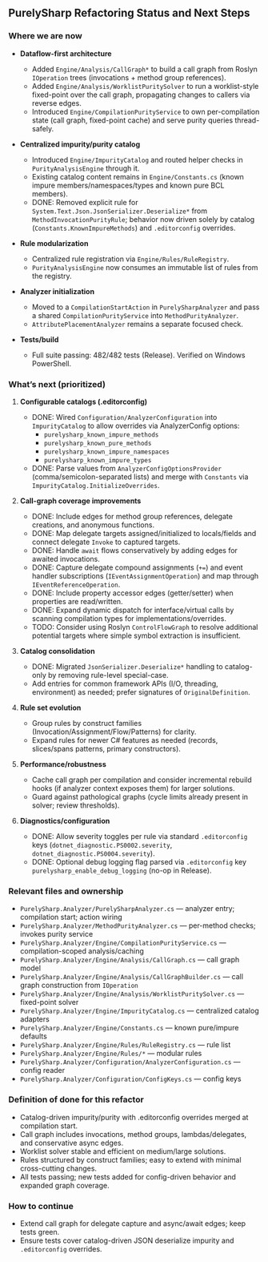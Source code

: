 ## PurelySharp Refactoring Status and Next Steps

### Where we are now

- **Dataflow-first architecture**
  - Added `Engine/Analysis/CallGraph*` to build a call graph from Roslyn `IOperation` trees (invocations + method group references).
  - Added `Engine/Analysis/WorklistPuritySolver` to run a worklist-style fixed-point over the call graph, propagating changes to callers via reverse edges.
  - Introduced `Engine/CompilationPurityService` to own per-compilation state (call graph, fixed-point cache) and serve purity queries thread-safely.

- **Centralized impurity/purity catalog**
  - Introduced `Engine/ImpurityCatalog` and routed helper checks in `PurityAnalysisEngine` through it.
  - Existing catalog content remains in `Engine/Constants.cs` (known impure members/namespaces/types and known pure BCL members).
  - DONE: Removed explicit rule for `System.Text.Json.JsonSerializer.Deserialize*` from `MethodInvocationPurityRule`; behavior now driven solely by catalog (`Constants.KnownImpureMethods`) and `.editorconfig` overrides.

- **Rule modularization**
  - Centralized rule registration via `Engine/Rules/RuleRegistry`.
  - `PurityAnalysisEngine` now consumes an immutable list of rules from the registry.

- **Analyzer initialization**
  - Moved to a `CompilationStartAction` in `PurelySharpAnalyzer` and pass a shared `CompilationPurityService` into `MethodPurityAnalyzer`.
  - `AttributePlacementAnalyzer` remains a separate focused check.

- **Tests/build**
  - Full suite passing: 482/482 tests (Release). Verified on Windows PowerShell.

### What’s next (prioritized)

1. **Configurable catalogs (.editorconfig)**
   - DONE: Wired `Configuration/AnalyzerConfiguration` into `ImpurityCatalog` to allow overrides via AnalyzerConfig options:
     - `purelysharp_known_impure_methods`
     - `purelysharp_known_pure_methods`
     - `purelysharp_known_impure_namespaces`
     - `purelysharp_known_impure_types`
   - DONE: Parse values from `AnalyzerConfigOptionsProvider` (comma/semicolon-separated lists) and merge with `Constants` via `ImpurityCatalog.InitializeOverrides`.

2. **Call-graph coverage improvements**
   - DONE: Include edges for method group references, delegate creations, and anonymous functions.
   - DONE: Map delegate targets assigned/initialized to locals/fields and connect delegate `Invoke` to captured targets.
   - DONE: Handle `await` flows conservatively by adding edges for awaited invocations.
   - DONE: Capture delegate compound assignments (`+=`) and event handler subscriptions (`IEventAssignmentOperation`) and map through `IEventReferenceOperation`.
   - DONE: Include property accessor edges (getter/setter) when properties are read/written.
   - DONE: Expand dynamic dispatch for interface/virtual calls by scanning compilation types for implementations/overrides.
   - TODO: Consider using Roslyn `ControlFlowGraph` to resolve additional potential targets where simple symbol extraction is insufficient.

3. **Catalog consolidation**
   - DONE: Migrated `JsonSerializer.Deserialize*` handling to catalog-only by removing rule-level special-case.
   - Add entries for common framework APIs (I/O, threading, environment) as needed; prefer signatures of `OriginalDefinition`.

4. **Rule set evolution**
   - Group rules by construct families (Invocation/Assignment/Flow/Patterns) for clarity.
   - Expand rules for newer C# features as needed (records, slices/spans patterns, primary constructors).

5. **Performance/robustness**
   - Cache call graph per compilation and consider incremental rebuild hooks (if analyzer context exposes them) for larger solutions.
   - Guard against pathological graphs (cycle limits already present in solver; review thresholds).

6. **Diagnostics/configuration**
   - DONE: Allow severity toggles per rule via standard `.editorconfig` keys (`dotnet_diagnostic.PS0002.severity`, `dotnet_diagnostic.PS0004.severity`).
   - DONE: Optional debug logging flag parsed via `.editorconfig` key `purelysharp_enable_debug_logging` (no-op in Release).

### Relevant files and ownership

- `PurelySharp.Analyzer/PurelySharpAnalyzer.cs` — analyzer entry; compilation start; action wiring
- `PurelySharp.Analyzer/MethodPurityAnalyzer.cs` — per-method checks; invokes purity service
- `PurelySharp.Analyzer/Engine/CompilationPurityService.cs` — compilation-scoped analysis/caching
- `PurelySharp.Analyzer/Engine/Analysis/CallGraph.cs` — call graph model
- `PurelySharp.Analyzer/Engine/Analysis/CallGraphBuilder.cs` — call graph construction from `IOperation`
- `PurelySharp.Analyzer/Engine/Analysis/WorklistPuritySolver.cs` — fixed-point solver
- `PurelySharp.Analyzer/Engine/ImpurityCatalog.cs` — centralized catalog adapters
- `PurelySharp.Analyzer/Engine/Constants.cs` — known pure/impure defaults
- `PurelySharp.Analyzer/Engine/Rules/RuleRegistry.cs` — rule list
- `PurelySharp.Analyzer/Engine/Rules/*` — modular rules
- `PurelySharp.Analyzer/Configuration/AnalyzerConfiguration.cs` — config reader
- `PurelySharp.Analyzer/Configuration/ConfigKeys.cs` — config keys

### Definition of done for this refactor

- Catalog-driven impurity/purity with .editorconfig overrides merged at compilation start.
- Call graph includes invocations, method groups, lambdas/delegates, and conservative async edges.
- Worklist solver stable and efficient on medium/large solutions.
- Rules structured by construct families; easy to extend with minimal cross-cutting changes.
- All tests passing; new tests added for config-driven behavior and expanded graph coverage.

### How to continue

- Extend call graph for delegate capture and async/await edges; keep tests green.
- Ensure tests cover catalog-driven JSON deserialize impurity and `.editorconfig` overrides.


